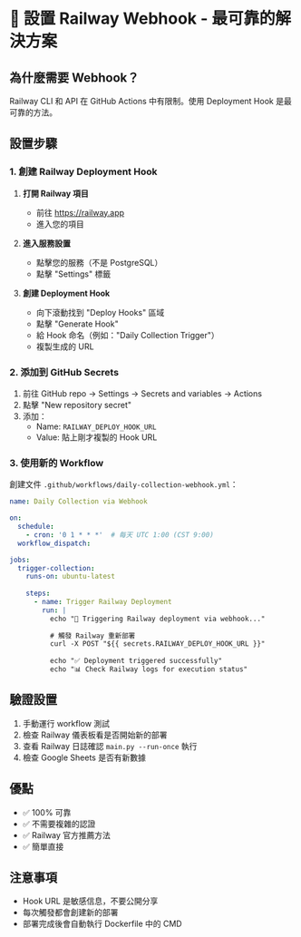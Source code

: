 # 🚀 設置 Railway Webhook - 最可靠的解決方案

## 為什麼需要 Webhook？

Railway CLI 和 API 在 GitHub Actions 中有限制。使用 Deployment Hook 是最可靠的方法。

## 設置步驟

### 1. 創建 Railway Deployment Hook

1. **打開 Railway 項目**
   - 前往 https://railway.app
   - 進入您的項目

2. **進入服務設置**
   - 點擊您的服務（不是 PostgreSQL）
   - 點擊 "Settings" 標籤

3. **創建 Deployment Hook**
   - 向下滾動找到 "Deploy Hooks" 區域
   - 點擊 "Generate Hook"
   - 給 Hook 命名（例如："Daily Collection Trigger"）
   - 複製生成的 URL

### 2. 添加到 GitHub Secrets

1. 前往 GitHub repo → Settings → Secrets and variables → Actions
2. 點擊 "New repository secret"
3. 添加：
   - Name: `RAILWAY_DEPLOY_HOOK_URL`
   - Value: 貼上剛才複製的 Hook URL

### 3. 使用新的 Workflow

創建文件 `.github/workflows/daily-collection-webhook.yml`：

```yaml
name: Daily Collection via Webhook

on:
  schedule:
    - cron: '0 1 * * *'  # 每天 UTC 1:00 (CST 9:00)
  workflow_dispatch:

jobs:
  trigger-collection:
    runs-on: ubuntu-latest
    
    steps:
      - name: Trigger Railway Deployment
        run: |
          echo "🚀 Triggering Railway deployment via webhook..."
          
          # 觸發 Railway 重新部署
          curl -X POST "${{ secrets.RAILWAY_DEPLOY_HOOK_URL }}"
          
          echo "✅ Deployment triggered successfully"
          echo "📊 Check Railway logs for execution status"
```

## 驗證設置

1. 手動運行 workflow 測試
2. 檢查 Railway 儀表板看是否開始新的部署
3. 查看 Railway 日誌確認 `main.py --run-once` 執行
4. 檢查 Google Sheets 是否有新數據

## 優點

- ✅ 100% 可靠
- ✅ 不需要複雜的認證
- ✅ Railway 官方推薦方法
- ✅ 簡單直接

## 注意事項

- Hook URL 是敏感信息，不要公開分享
- 每次觸發都會創建新的部署
- 部署完成後會自動執行 Dockerfile 中的 CMD